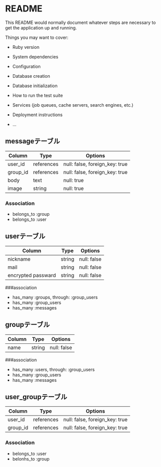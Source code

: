 # README

This README would normally document whatever steps are necessary to get the
application up and running.

Things you may want to cover:

* Ruby version

* System dependencies

* Configuration

* Database creation

* Database initialization

* How to run the test suite

* Services (job queues, cache servers, search engines, etc.)

* Deployment instructions

* ...

## messageテーブル

|Column|Type|Options|
|------|----|-------|
|user_id|references|null: false, foreign_key: true|
|group_id|references|null: false, foreign_key: true|
|body    |text   |null: true|
|image   |string |null: true|

### Association
- belongs_to :group
- belongs_to :user


## userテーブル

|Column|Type|Options|
|------|----|-------|
|nickname|string|null: false|add_index|
|mail|string|null: false|
|encrypted passward|string|null: false|

###association
- has_many :groups, through: :group_users
- has_many :group_users
- has_many :messages

## groupテーブル

|Column|Type|Options|
|------|----|-------|
|name|string|null: false|

###association
- has_many :users, through: :group_users
- has_many :group_users
- has_many :messages

## user_groupテーブル
|Column|Type|Options|
|------|----|-------|
|user_id|references|null: false, foreign_key: true|
|group_id|references|null: false, foreign_key: true|

### Association
- belongs_to :user
- belonhs_to :group



